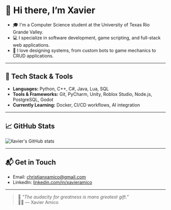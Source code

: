 # 👋 Hi there, I’m Xavier

- 🎓 I'm a Computer Science student at the University of Texas Rio Grande Valley. 
- 💻 I specialize in software development, game scripting, and full-stack web applications.  
- 🧠 I love designing systems, from custom bots to game mechanics to CRUD applications.

---

## 🧰 Tech Stack & Tools

- **Languages:** Python, C++, C#, Java, Lua, SQL
- **Tools & Frameworks:** Git, PyCharm, Unity, Roblox Studio, Node.js, PostgreSQL, Godot
- **Currently Learning:** Docker, CI/CD workflows, AI integration

---

## 📈 GitHub Stats

![Xavier's GitHub stats](https://github-readme-stats.vercel.app/api?username=XavierAmico&show_icons=true&theme=radical&hide=prs)

---

## 📬 Get in Touch

- Email: [christianxamico@gmail.com](mailto:christianxamico@gmail.com)
- LinkedIn: [linkedin.com/in/xavieramico](https://www.linkedin.com/in/xavier-amico-5a21b0292/)

---

> 🚀 _"The audacity for greatness is mans greatest gift."_  
> 🧑‍🚀 — Xavier Amico
